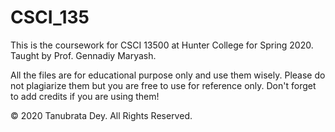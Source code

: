 # CSCI_135

This is the coursework for CSCI 13500 at Hunter College for Spring 2020. Taught by Prof. Gennadiy Maryash.

All the files are for educational purpose only and use them wisely. Please do not plagiarize them but you are free to use for reference only. Don't forget to add credits if you are using them!

© 2020 Tanubrata Dey. All Rights Reserved.
